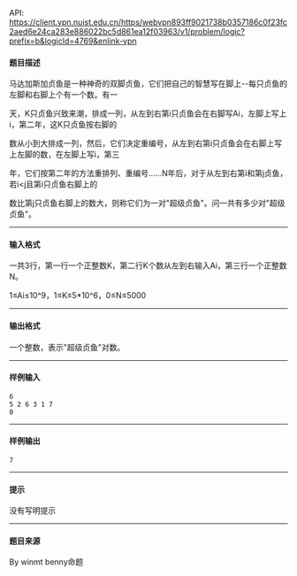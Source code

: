 API: https://client.vpn.nuist.edu.cn/https/webvpn893ff9021738b0357186c0f23fc2aed6e24ca283e886022bc5d861ea12f03963/v1/problem/logic?prefix=b&logicId=4769&enlink-vpn

#### 题目描述

马达加斯加贞鱼是一种神奇的双脚贞鱼，它们把自己的智慧写在脚上--每只贞鱼的左脚和右脚上个有一个数。有一

天，K只贞鱼兴致来潮，排成一列，从左到右第i只贞鱼会在右脚写Ai，左脚上写上i，第二年，这K只贞鱼按右脚的

数从小到大排成一列，然后，它们决定重编号，从左到右第i只贞鱼会在右脚上写上左脚的数，在左脚上写i，第三

年，它们按第二年的方法重排列、重编号......N年后，对于从左到右第i和第j贞鱼，若i<j且第i只贞鱼右脚上的

数比第j只贞鱼右脚上的数大，则称它们为一对"超级贞鱼"。问一共有多少对"超级贞鱼"。

---

#### 输入格式

一共3行，第一行一个正整数K，第二行K个数从左到右输入Ai，第三行一个正整数N。

1≤Ai≤10^9，1≤K≤5\*10^6，0≤N≤5000

---

#### 输出格式

一个整数，表示"超级贞鱼"对数。

---

#### 样例输入
```
6
5 2 6 3 1 7
0
```

---

#### 样例输出
```
7
```

---

#### 提示

没有写明提示

---

#### 题目来源

By winmt benny命题